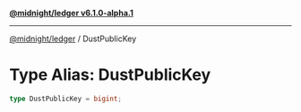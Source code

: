 [**@midnight/ledger v6.1.0-alpha.1**](../README.md)

***

[@midnight/ledger](../globals.md) / DustPublicKey

# Type Alias: DustPublicKey

```ts
type DustPublicKey = bigint;
```
